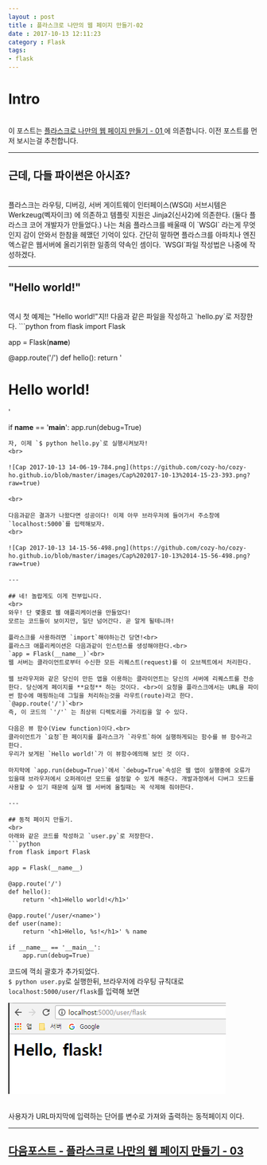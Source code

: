 ```yaml
---
layout : post
title : 플라스크로 나만의 웹 페이지 만들기-02
date : 2017-10-13 12:11:23
category : Flask
tags:
- flask
---
```


# Intro
<br>
이 포스트는 <a href="https://cozy-ho.github.io/flask/2017/10/13/flask-day01.html" target="_blank"> 플라스크로 나만의 웹 페이지 만들기 - 01 </a>에 의존합니다. 이전 포스트를 먼저 보시는걸 추천합니다.

---

## 근데, 다들 파이썬은 아시죠?
<br>
플라스크는 라우팅, 디버깅, 서버 게이트웨이 인터페이스(WSGI) 서브시템은 Werkzeug(벡자이크) 에 의존하고 템플릿 지원은 Jinja2(신사2)에 의존한다. (둘다 플라스크 코어 개발자가 만들었다.)
나는 처음 플라스크를 배울때 이 `WSGI` 라는게 무엇인지 감이 안와서 한참을 헤맸던 기억이 있다. 간단히 말하면 플라스크를 아파치나 엔진엑스같은 웹서버에 올리기위한 일종의 약속인 셈이다. `WSGI`파일 작성법은 나중에 작성하겠다.

---

## "Hello world!"
<br>
역시 첫 예제는 "Hello world!"지!!
다음과 같은 파일을 작성하고 `hello.py`로 저장한다.
```python
from flask import Flask

app = Flask(__name__)

@app.route('/')
def hello():
	return '<h1>Hello world!</h1>'

if __name__ == '__main__':
	app.run(debug=True)

```
자, 이제 `$ python hello.py`로 실행시켜보자!
<br>

![Cap 2017-10-13 14-06-19-784.png](https://github.com/cozy-ho/cozy-ho.github.io/blob/master/images/Cap%202017-10-13%2014-15-23-393.png?raw=true)

<br>

다음과같은 결과가 나왔다면 성공이다! 이제 아무 브라우저에 들어가서 주소창에`localhost:5000`를 입력해보자.
<br>

![Cap 2017-10-13 14-15-56-498.png](https://github.com/cozy-ho/cozy-ho.github.io/blob/master/images/Cap%202017-10-13%2014-15-56-498.png?raw=true)

---

## 네! 놀랍게도 이게 전부입니다.
<br>
와우! 단 몇줄로 웹 애플리케이션을 만들었다!
모르는 코드들이 보이지만, 일단 넘어간다. 곧 알게 될테니까!

플라스크를 사용하려면 `import`해야하는건 당연!<br>
플라스크 애플리케이션은 다음과같이 인스턴스를 생성해야한다.<br>
`app = Flask(__name__)`<br>
웹 서버는 클라이언트로부터 수신한 모든 리퀘스트(request)를 이 오브젝트에서 처리한다.

웹 브라우저와 같은 당신이 만든 앱을 이용하는 클라이언트는 당신의 서버에 리퀘스트를 전송한다. 당신에게 페이지를 **요청** 하는 것이다. <br>이 요청을 플라스크에서는 URL을 파이썬 함수에 매핑하는데 그일을 처리하는것을 라우트(route)라고 한다.
`@app.route('/')`<br>
즉, 이 코드의 `'/'` 는 최상위 디렉토리를 가리킴을 알 수 있다.

다음은 뷰 함수(View function)이다.<br>
클라이언트가 `요청`한 페이지를 플라스크가 `라우트`하여 실행하게되는 함수를 뷰 함수라고 한다.
우리가 보게된 `Hello world!`가 이 뷰함수에의해 보인 것 이다.

마지막에 `app.run(debug=True)`에서 `debug=True`속성은 웹 앱이 실행중에 오류가 있을때 브라우저에서 오퍼레이션 모드를 설정할 수 있게 해준다. 개발과정에서 디버그 모드를 사용할 수 있기 때문에 실재 웹 서버에 올릴때는 꼭 삭제해 줘야한다.

---

## 동적 페이지 만들기.
<br>
아래와 같은 코드를 작성하고 `user.py`로 저장한다.
```python
from flask import Flask

app = Flask(__name__)

@app.route('/')
def hello():
	return '<h1>Hello world!</h1>'

@app.route('/user/<name>')
def user(name):
	return '<h1>Hello, %s!</h1>' % name

if __name__ == '__main__':
	app.run(debug=True)

```
코드에 꺽쇠 괄호가 추가되었다.<br>
`$ python user.py`로 실행한뒤, 브라우저에 라우팅 규칙대로 `localhost:5000/user/flask`를 입력해 보면
<br>

![Cap 2017-10-13 14-47-15-859.png](https://github.com/cozy-ho/cozy-ho.github.io/blob/master/images/Cap%202017-10-13%2014-47-15-859.png?raw=true)

<br>
사용자가 URL마지막에 입력하는 단어를 변수로 가져와 출력하는 동적페이지 이다.

---

<h2><a href="https://cozy-ho.github.io/flask/2017/10/16/flask-day03.html" target="_blank">다음포스트 - 플라스크로 나만의 웹 페이지 만들기 - 03</a></h2>
